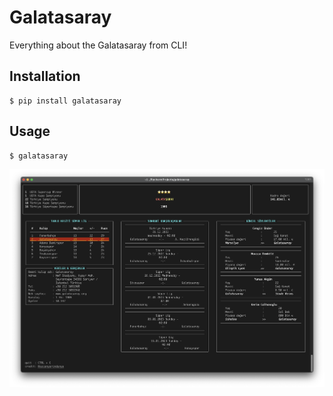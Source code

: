 # Galatasaray

Everything about the Galatasaray from CLI!

## Installation

```shell
$ pip install galatasaray
```

## Usage

```shell
$ galatasaray
```

![](./img/screenshot.png)
